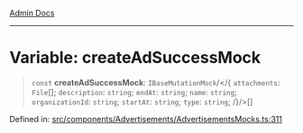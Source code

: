 [Admin Docs](/)

***

# Variable: createAdSuccessMock

> `const` **createAdSuccessMock**: `IBaseMutationMock`/</{ `attachments`: `File`[]; `description`: `string`; `endAt`: `string`; `name`: `string`; `organizationId`: `string`; `startAt`: `string`; `type`: `string`; /}/>[]

Defined in: [src/components/Advertisements/AdvertisementsMocks.ts:311](https://github.com/PalisadoesFoundation/talawa-admin/blob/main/src/components/Advertisements/AdvertisementsMocks.ts#L311)
